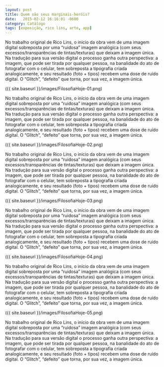 ```yaml
---
layout: post
title: Quem são seus marginais-heróis?
date:   2015-02-12 16:16:01 -0600
category: Catálogo
tags: [exposição, rico lins, arte, app]
---
```


No trabalho original de Rico Lins, o início da obra vem de  uma imagem digital sobreposta por uma “ruidosa” imagem analógica (com seus excessos/transparências de tintas/texturas) que deixam a imagem única. Na tradução para sua versão digital o processo ganha outra perspectiva: a imagem, que pode ser tirada por qualquer pessoa, na banalidade do ato de fotografar com o celular, tem sobreposta a tipografia criada analogicamente, e seu resultado (foto + tipos) recebem uma dose de ruído digital. O “Glitch”, “defeito” que torna, por sua vez, a imagem única.

({{ site.baseurl }}/images/FilosofiaHoje-01.png)

No trabalho original de Rico Lins, o início da obra vem de  uma imagem digital sobreposta por uma “ruidosa” imagem analógica (com seus excessos/transparências de tintas/texturas) que deixam a imagem única. Na tradução para sua versão digital o processo ganha outra perspectiva: a imagem, que pode ser tirada por qualquer pessoa, na banalidade do ato de fotografar com o celular, tem sobreposta a tipografia criada analogicamente, e seu resultado (foto + tipos) recebem uma dose de ruído digital. O “Glitch”, “defeito” que torna, por sua vez, a imagem única.

({{ site.baseurl }}/images/FilosofiaHoje-02.png)

No trabalho original de Rico Lins, o início da obra vem de  uma imagem digital sobreposta por uma “ruidosa” imagem analógica (com seus excessos/transparências de tintas/texturas) que deixam a imagem única. Na tradução para sua versão digital o processo ganha outra perspectiva: a imagem, que pode ser tirada por qualquer pessoa, na banalidade do ato de fotografar com o celular, tem sobreposta a tipografia criada analogicamente, e seu resultado (foto + tipos) recebem uma dose de ruído digital. O “Glitch”, “defeito” que torna, por sua vez, a imagem única.

({{ site.baseurl }}/images/FilosofiaHoje-03.png)

No trabalho original de Rico Lins, o início da obra vem de  uma imagem digital sobreposta por uma “ruidosa” imagem analógica (com seus excessos/transparências de tintas/texturas) que deixam a imagem única. Na tradução para sua versão digital o processo ganha outra perspectiva: a imagem, que pode ser tirada por qualquer pessoa, na banalidade do ato de fotografar com o celular, tem sobreposta a tipografia criada analogicamente, e seu resultado (foto + tipos) recebem uma dose de ruído digital. O “Glitch”, “defeito” que torna, por sua vez, a imagem única.

({{ site.baseurl }}/images/FilosofiaHoje-04.png)

No trabalho original de Rico Lins, o início da obra vem de  uma imagem digital sobreposta por uma “ruidosa” imagem analógica (com seus excessos/transparências de tintas/texturas) que deixam a imagem única. Na tradução para sua versão digital o processo ganha outra perspectiva: a imagem, que pode ser tirada por qualquer pessoa, na banalidade do ato de fotografar com o celular, tem sobreposta a tipografia criada analogicamente, e seu resultado (foto + tipos) recebem uma dose de ruído digital. O “Glitch”, “defeito” que torna, por sua vez, a imagem única.

({{ site.baseurl }}/images/FilosofiaHoje-05.png)

No trabalho original de Rico Lins, o início da obra vem de  uma imagem digital sobreposta por uma “ruidosa” imagem analógica (com seus excessos/transparências de tintas/texturas) que deixam a imagem única. Na tradução para sua versão digital o processo ganha outra perspectiva: a imagem, que pode ser tirada por qualquer pessoa, na banalidade do ato de fotografar com o celular, tem sobreposta a tipografia criada analogicamente, e seu resultado (foto + tipos) recebem uma dose de ruído digital. O “Glitch”, “defeito” que torna, por sua vez, a imagem única.